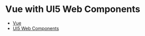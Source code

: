 # Vue with UI5 Web Components

- [Vue](https://vuejs.org/)
- [UI5 Web Components](https://sap.github.io/ui5-webcomponents/)